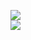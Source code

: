 [![](https://img.shields.io/badge/Made%20With-Github%20Spray-lightgrey.svg?style=for-the-badge&logo=github)](https://github.com/Annihil/github-spray#2358)  
[![](https://i.imgur.com/2DrTn0Z.gif)](https://github.com/Annihil/github-spray)